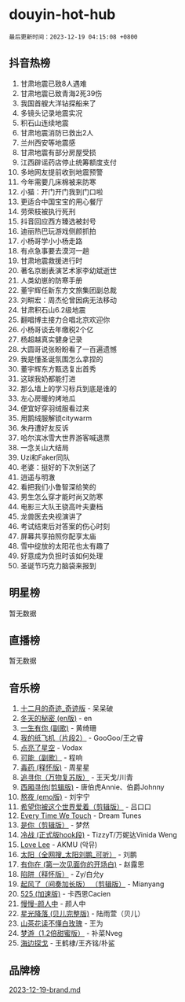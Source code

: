 # douyin-hot-hub

`最后更新时间：2023-12-19 04:15:08 +0800`

## 抖音热榜

1. 甘肃地震已致8人遇难
1. 甘肃地震已致青海2死39伤
1. 我国首艘大洋钻探船来了
1. 多镜头记录地震实况
1. 积石山连续地震
1. 甘肃地震消防已救出2人
1. 兰州西安等地震感
1. 甘肃地震有部分房屋受损
1. 江西辟谣药店停止统筹额度支付
1. 多地网友提前收到地震预警
1. 今年需要几床棉被来防寒
1. 小猫：开门开门我到门口啦
1. 更适合中国宝宝的用心餐厅
1. 劳荣枝被执行死刑
1. 抖音回应西方臻选被封号
1. 迪丽热巴玩游戏侧颜抓拍
1. 小杨哥学小小杨走路
1. 有点急事要去漠河一趟
1. 甘肃地震救援进行时
1. 著名京剧表演艺术家李幼斌逝世
1. 人类幼崽的防寒手册
1. 董宇辉任新东方文旅集团副总裁
1. 刘畊宏：周杰伦曾因病无法移动
1. 甘肃积石山6.2级地震
1. 翻唱博主接力合唱北京欢迎你
1. 小杨哥谈去年缴税2个亿
1. 杨超越真实健身记录
1. 大圆哥说张盼盼看了一百遍遗憾
1. 我是懂圣诞氛围怎么拿捏的
1. 董宇辉东方甄选复出首秀
1. 这球我奶都能打进
1. 那么墙上的学习标兵到底是谁的
1. 左心房暖的烤地瓜
1. 便宜好穿羽绒服看过来
1. 用鹅绒服解锁citywarm
1. 朱丹遭好友反诉
1. 哈尔滨冰雪大世界游客喊退票
1. 一念关山大结局
1. Uzi和Faker同队
1. 老婆：挺好的下次别送了
1. 逍遥与明澈
1. 看把我们小鲁智深给笑的
1. 男生怎么穿才能时尚又防寒
1. 电影三大队王骁高叶夫妻档
1. 龙兽医去央视演讲了
1. 考试结束后对答案的伤心时刻
1. 屏幕共享拍照你配享太庙
1. 雪中绽放的太阳花也太有趣了
1. 好意成为负担时该如何处理
1. 圣诞节巧克力脑袋来报到

## 明星榜

暂无数据

## 直播榜

暂无数据

## 音乐榜

1. [十二月的奇迹_奇迹版](https://sf6-cdn-tos.douyinstatic.com/obj/tos-cn-ve-2774/oMslvA9FBzGMGHnyUuoiiUjtIAXfMz6tzwByW8) - 呆呆破
1. [冬天的秘密 (en版)](https://sf3-cdn-tos.douyinstatic.com/obj/tos-cn-ve-2774/okIuMHDdzyf3FjGK4Lphe1vfHcQaPIHAg0Z4CR) - en
1. [一生有你 (副歌)](https://sf3-cdn-tos.douyinstatic.com/obj/tos-cn-ve-2774/o8xzM8HLaQzgMiJ96FKAWCenIuzkFpfClDdmeW) - 黄绮珊
1. [我的纸飞机（片段2）](https://sf6-cdn-tos.douyinstatic.com/obj/tos-cn-ve-2774/oM2ZrKcg2CD5AeRB2gkeXOFB1IxAGJdZPazYHf) - GooGoo/王之睿
1. [点亮了星空](https://sf6-cdn-tos.douyinstatic.com/obj/tos-cn-ve-2774/oEeZYED0P1FUySQvtdr5u4gInbCDeBOHzBhlrM) - Vodax
1. [可能（副歌）](https://sf3-cdn-tos.douyinstatic.com/obj/tos-cn-ve-2774/cde1731888894259b333569393c2fb51) - 程响
1. [毒药 (释怀版)](https://sf3-cdn-tos.douyinstatic.com/obj/tos-cn-ve-2774/oYILMEAzspdZBIzy4frJNB8ZHPHWAhiwowd4Ad) - 周星星
1. [追寻你（万物复苏版）](https://sf6-cdn-tos.douyinstatic.com/obj/tos-cn-ve-2774/oYeAZJsbjIDit9APmBg8u6uDUQnHmoCf3gbo74) - 王天戈/川青
1. [西厢寻他(剪辑版)](https://sf6-cdn-tos.douyinstatic.com/obj/tos-cn-ve-2774/oUsAVfAQKlRNxEv5qxvIB8o5qmIWUcXbzJKJhw) - 唐伯虎Annie、伯爵Johnny
1. [熬夜 (emo版)](https://sf6-cdn-tos.douyinstatic.com/obj/tos-cn-ve-2774/ocQZvZErLThAfNQOtBZ178gQDfCDFBL9iB5lvY) - 刘宇宁
1. [希望你被这个世界爱着（剪辑版）](https://sf6-cdn-tos.douyinstatic.com/obj/tos-cn-ve-2774/oo4H3BfEygN7l7bQaMBOZHCQ1eI4FqtED5skQ2) - 吕口口
1. [Every Time We Touch](https://sf6-cdn-tos.douyinstatic.com/obj/tos-cn-ve-2774/ogN6lUKQeBBfEVhIOMikG1CcJjugxk1tztZyhP) - Dream Tunes
1. [是你（剪辑版）](https://sf3-cdn-tos.douyinstatic.com/obj/tos-cn-ve-2774/46019dae783c4c969944217fe1cfafc4) - 梦然
1. [冷战 (正式版hook段)](https://sf3-cdn-tos.douyinstatic.com/obj/tos-cn-ve-2774/oMuEoiBasWApEMVDgNiI8VAByNmwo5J0pyf8Yx) - TizzyT/万妮达Vinida Weng
1. [Love Lee](https://sf3-cdn-tos.douyinstatic.com/obj/tos-cn-ve-2774/o05GbkJGbCBTdDnMtB0fwOYgkeZp23vrWQDQBS) - AKMU (악뮤)
1. [太阳（全网搜_太阳刘鹏_可听）](https://sf3-cdn-tos.douyinstatic.com/obj/tos-cn-ve-2774/ogWbyIQnlBFImVbeDocRdCIYtBHlbJXgfZMvgz) - 刘鹏
1. [有你在 (第一次见面你的开场白)](https://sf3-cdn-tos.douyinstatic.com/obj/tos-cn-ve-2774/oAthrQ3ClJBfI57uBoFEgNDYtNCZ0TSYQQfxQ0) - 赵露思
1. [陷阱（释怀版）](https://sf3-cdn-tos.douyinstatic.com/obj/tos-cn-ve-2774/oE8C21LeZrzKLDFfQYgMzx4GAIHageG5IzayY7) - Zy/白允y
1. [起风了（间奏加长版） （剪辑版）](https://sf6-cdn-tos.douyinstatic.com/obj/tos-cn-ve-2774/8a927fdf26bc49e0ada58e80d57cf030) - Mianyang
1. [525 (加速版)](https://sf3-cdn-tos.douyinstatic.com/obj/tos-cn-ve-2774/oIfKCtqfDyP8Vc9FpAPgWMyezT6LnDT1abRwGg) - 卡西恩Cacien
1. [慢慢-颜人中](https://sf6-cdn-tos.douyinstatic.com/obj/tos-cn-ve-2774/ocjHNfBXdBxQNC8ZGAeoLMFTUgtBg8bkExunDC) - 颜人中
1. [星光降落 (贝儿完整版)](https://sf6-cdn-tos.douyinstatic.com/obj/tos-cn-ve-2774/okwB9hAwyAtsFFkFBzAX1hOOfQuIoMNs0W2Mwr) - 陆雨萱（贝儿）
1. [山茶花读不懂白玫瑰](https://sf6-cdn-tos.douyinstatic.com/obj/tos-cn-ve-2774/osfn8B7DktrRHEPJgPCfDbw7QDQEkwC16BxZg9) - 王为
1. [梦游（1.2倍甜蜜版）](https://sf6-cdn-tos.douyinstatic.com/obj/tos-cn-ve-2774/o4gyAUm8hwufoEABmwVIiQtHsFuGzAEEWtNMzo) - 补菜Nveg
1. [海边探戈](https://sf6-cdn-tos.douyinstatic.com/obj/tos-cn-ve-2774/os9gE0VQCGqt6VQkZDyBBYvfSDY0QFe3vVmubn) - 王鹤棣/王齐铭/朴鲨

## 品牌榜

[2023-12-19-brand.md](2023-12-19-brand.md)
